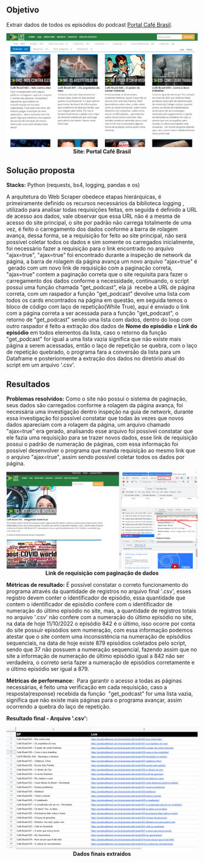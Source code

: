 ## Objetivo
Extrair dados de todos os episódios do podcast [Portal Café Brasil](https://portalcafebrasil.com.br/todos/podcasts/).
<p align="center">
  <img  src="prints/1site.png">
  <b>Site: Portal Café Brasil</b>
</p>

## Solução proposta
<b>Stacks:</b> Python (requests, bs4, logging, pandas e os)

A arquitetura do Web Scraper obedece etapas hierárquicas, é primeiramente definido os recursos necessários da biblioteca logging , utilizado para analisar todas requisições feitas, em seguida é definido a URL de acesso aos dados, vale observar que essa URL não é a mesma de acesso do site principal, o site por padrão não carrega totalmente de uma vez, é feito o carregamento dos dados conforme a barra de rolagem avança, dessa forma, se a requisição for feito ao site principal, não será possível coletar todos os dados e sim somente os carregados inicialmente, foi necessário fazer a requisição para o link encontrado no arquivo "ajax=true", "ajax=true" foi encontrado durante a inspeção de network da página, a barra de rolagem da página avança um novo arquivo "ajax=true" é  gerado com um novo link de requisição com a  paginação correta, "ajax=true" contem a paginação correta que o site requisita para fazer o carregamento dos dados conforme a necessidade, continuando, o script possui uma função chamada "get_podcast", ela já  recebe a URL de página correta, com um raspador a função "get_podcast" devolve uma lista com todos os cards encontrados na página em questão, em seguida temos o bloco de código com laço de repetição(While True), aqui é enviado o link com a página correta a ser acessada para a função "get_podcast", o retorno de "get_podcast" sendo uma lista com dados, dentro do loop com outro raspador é feito a extração dos dados de <b>Nome do episódio</b> e <b>Link do episódio</b> em todos elementos da lista, caso o retorno da função "get_podcast" for igual a uma lista vazia significa que não existe mais página a serem acessadas, então o laço de repetição se quebra, com o laço de repetição quebrado, o programa fara a conversão da lista para um Dataframe e posteriormente a extração dos dados no diretório atual do script em um arquivo '.csv'.

## Resultados
<b>Problemas resolvidos:</b> Como o site não possui o sistema de paginação, seus dados são carregados conforme a rolagem da página avança, foi necessária uma investigação dentro inspeção na guia de network, durante essa investigação foi possível constatar que todas às vezes que novos dados apareciam com a rolagem da página, um arquivo chamado "ajax=true" era gerado, analisando esse arquivo foi possível constatar que ele fazia uma requisição para se trazer novos dados, esse link de requisição possui o padrão de numeração de páginas, com essa informação foi possível desenvolver o programa que manda requisição ao mesmo link que o arquivo "ajax=true", assim sendo possível coletar todos os dados por página.

<p align="center">
  <img  src="prints/2ajaxtrue.png">
  <b>Link de requisição com paginação de dados</b>
</p>

<b>Métricas de resultado:</b> É possível constatar o correto funcionamento do programa através da quantidade de registros no arquivo final '.csv', esses registro devem conter o identificador de episódio, essa quantidade que contem o identificador de episódio confere com o identificador de numeração do último episódio no site, mas, a quantidade de registros totais no arquivo '.csv' não confere com a numeração do último episódio no site, na data de hoje 11/10/2022 o episódio 842 é o último, isso ocorre por conta do site possuir episódios sem numeração, com essa informação podemos atestar que o site contem uma inconsistência na numeração de episódios sequenciais, na data de hoje existe 879 episódios coletados pelo script, sendo que 37 não possuem a numeração sequencial, fazendo assim que no site a informação de numeração de último episódio igual a 842 não ser verdadeira, o correto seria fazer a numeração de episódios corretamente e o último episódio  ser igual a 879.

<b>Métricas de performance:</b>  Para garantir o acesso a todas as páginas necessárias, é feito uma verificação em cada requisição, caso a resposta(response) recebida da função  "get_podcast" for uma lista vazia, significa que não existe mais páginas para o programa avançar, assim ocorrendo a quebra do laço de repetição.

<b>Resultado final - Arquivo '.csv':</b>
<p align="center">
  <img  src="prints/3csv_final.png">
  <b>Dados finais extraidos</b>
</p>
